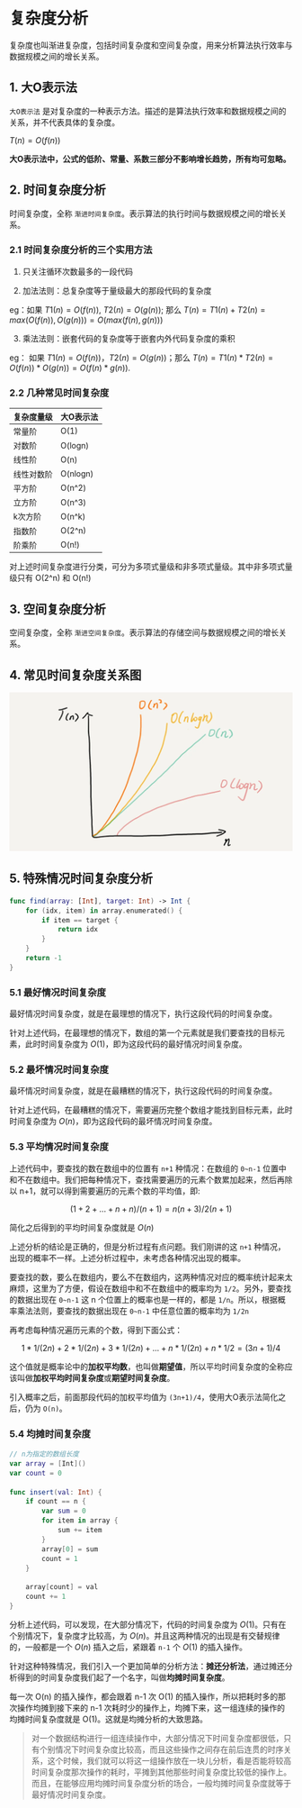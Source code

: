 # 复杂度分析

复杂度也叫渐进复杂度，包括时间复杂度和空间复杂度，用来分析算法执行效率与数据规模之间的增长关系。

## 1. 大O表示法

`大O表示法` 是对复杂度的一种表示方法。描述的是算法执行效率和数据规模之间的关系，并不代表具体的复杂度。

$T(n) = O(f(n))$

**大O表示法中，公式的低阶、常量、系数三部分不影响增长趋势，所有均可忽略。**

## 2. 时间复杂度分析

时间复杂度，全称 `渐进时间复杂度`。表示算法的执行时间与数据规模之间的增长关系。

### 2.1 时间复杂度分析的三个实用方法

1. 只关注循环次数最多的一段代码

2. 加法法则：总复杂度等于量级最大的那段代码的复杂度

eg：如果 $T1(n)=O(f(n))$, $T2(n)=O(g(n))$; 那么 $T(n)=T1(n)+T2(n)=max(O(f(n)), O(g(n))) =O(max(f(n), g(n)))$

3. 乘法法则：嵌套代码的复杂度等于嵌套内外代码复杂度的乘积

eg： 如果 $T1(n)=O(f(n))$，$T2(n)=O(g(n))$；那么 $T(n)=T1(n)*T2(n)=O(f(n))*O(g(n))=O(f(n)*g(n))$.

### 2.2 几种常见时间复杂度

| 复杂度量级 | 大O表示法 |
| --- | --- |
| 常量阶 | O(1) |
| 对数阶 | O(logn) |
| 线性阶 | O(n) |
| 线性对数阶 | O(nlogn) |
| 平方阶 | O(n^2) |
| 立方阶 | O(n^3) |
| k次方阶 | O(n^k) |
| 指数阶 | O(2^n) |
| 阶乘阶 | O(n!) |

对上述时间复杂度进行分类，可分为多项式量级和非多项式量级。其中非多项式量级只有 O(2^n) 和 O(n!)

## 3. 空间复杂度分析

空间复杂度，全称 `渐进空间复杂度`。表示算法的存储空间与数据规模之间的增长关系。

## 4. 常见时间复杂度关系图

![alt 常见时间复杂度关系图](./Resources/pic1.webp)

## 5. 特殊情况时间复杂度分析

```swift
func find(array: [Int], target: Int) -> Int {
    for (idx, item) in array.enumerated() {
        if item == target {
            return idx
        }
    }
    return -1
}
```

### 5.1 最好情况时间复杂度

最好情况时间复杂度，就是在最理想的情况下，执行这段代码的时间复杂度。

针对上述代码，在最理想的情况下，数组的第一个元素就是我们要查找的目标元素，此时时间复杂度为 $O(1)$，即为这段代码的最好情况时间复杂度。

### 5.2 最坏情况时间复杂度

最坏情况时间复杂度，就是在最糟糕的情况下，执行这段代码的时间复杂度。

针对上述代码，在最糟糕的情况下，需要遍历完整个数组才能找到目标元素，此时时间复杂度为 $O(n)$，即为这段代码的最坏情况时间复杂度。

### 5.3 平均情况时间复杂度

上述代码中，要查找的数在数组中的位置有 `n+1` 种情况：在数组的 `0~n-1` 位置中和不在数组中。我们把每种情况下，查找需要遍历的元素个数累加起来，然后再除以 n+1，就可以得到需要遍历的元素个数的平均值，即:

$$(1+2+...+n+n)/(n+1)=n(n+3)/2(n+1)$$

简化之后得到的平均时间复杂度就是 $O(n)$

上述分析的结论是正确的，但是分析过程有点问题。我们刚讲的这 `n+1` 种情况，出现的概率不一样。上述分析过程中，未考虑各种情况出现的概率。

要查找的数，要么在数组内，要么不在数组内，这两种情况对应的概率统计起来太麻烦，这里为了方便，假设在数组中和不在数组中的概率均为 `1/2`。另外，要查找的数据出现在 `0~n-1` 这 n 个位置上的概率也是一样的，都是 `1/n`。所以，根据概率乘法法则，要查找的数据出现在 `0~n-1` 中任意位置的概率均为 `1/2n`

再考虑每种情况遍历元素的个数，得到下面公式：

$$1*1/(2n)+2*1/(2n)+3*1/(2n)+...+n*1/(2n)+n*1/2=(3n+1)/4$$

这个值就是概率论中的**加权平均数**，也叫做**期望值**，所以平均时间复杂度的全称应该叫做**加权平均时间复杂度**或**期望时间复杂度**。

引入概率之后，前面那段代码的加权平均值为 `(3n+1)/4`，使用大O表示法简化之后，仍为 `O(n)`。

### 5.4 均摊时间复杂度

```swift
// n为指定的数组长度
var array = [Int]()
var count = 0

func insert(val: Int) {
    if count == n {
        var sum = 0
        for item in array {
            sum += item
        }
        array[0] = sum
        count = 1
    }
    
    array[count] = val
    count += 1
}
```

分析上述代码，可以发现，在大部分情况下，代码的时间复杂度为 $O(1)$。只有在个别情况下，复杂度才比较高，为 $O(n)$。并且这两种情况的出现是有交替规律的，一般都是一个 $O(n)$ 插入之后，紧跟着 `n-1` 个 $O(1)$ 的插入操作。

针对这种特殊情况，我们引入一个更加简单的分析方法：**摊还分析法**，通过摊还分析得到的时间复杂度我们起了一个名字，叫做**均摊时间复杂度**。

每一次 O(n) 的插入操作，都会跟着 n-1 次 O(1) 的插入操作，所以把耗时多的那次操作均摊到接下来的 n-1 次耗时少的操作上，均摊下来，这一组连续的操作的均摊时间复杂度就是 O(1)。这就是均摊分析的大致思路。

> 对一个数据结构进行一组连续操作中，大部分情况下时间复杂度都很低，只有个别情况下时间复杂度比较高，而且这些操作之间存在前后连贯的时序关系，这个时候，我们就可以将这一组操作放在一块儿分析，看是否能将较高时间复杂度那次操作的耗时，平摊到其他那些时间复杂度比较低的操作上。而且，在能够应用均摊时间复杂度分析的场合，一般均摊时间复杂度就等于最好情况时间复杂度。
